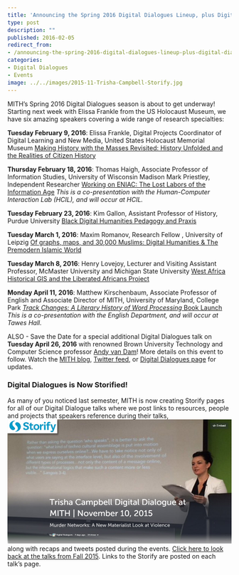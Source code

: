 ```yaml
---
title: 'Announcing the Spring 2016 Digital Dialogues Lineup, plus Digital Dialogues is Storified!'
type: post
description: ""
published: 2016-02-05
redirect_from: 
- /announcing-the-spring-2016-digital-dialogues-lineup-plus-digital-dialogues-is-storified/
categories:
- Digital Dialogues
- Events
image: ../../images/2015-11-Trisha-Campbell-Storify.jpg
---
```

MITH’s Spring 2016 Digital Dialogues season is about to get underway! Starting next week with Elissa Frankle from the US Holocaust Museum, we have six amazing speakers covering a wide range of research specialties:

**Tuesday February 9, 2016**: Elissa Frankle, Digital Projects Coordinator of Digital Learning and New Media, United States Holocaust Memorial Museum [Making History with the Masses Revisited: History Unfolded and the Realities of Citizen History](http://mith.umd.edu/dialogues/dd-spring-2016-elissa-frankle/)

**Thursday February 18, 2016**: Thomas Haigh, Associate Professor of Information Studies, University of Wisconsin Madison Mark Priestley, Independent Researcher [Working on ENIAC: The Lost Labors of the Information Age](http://mith.umd.edu/dialogues/dd-spring-2016-haigh-priestley/) _This is a co-presentation with the Human-Computer Interaction Lab (HCIL), and will occur at HCIL._

**Tuesday February 23, 2016**: Kim Gallon, Assistant Professor of History, Purdue University [Black Digital Humanities Pedagogy and Praxis](http://mith.umd.edu/dialogues/dd-spring-2016-kim-gallon/)

**Tuesday March 1, 2016**: Maxim Romanov, Research Fellow , University of Leipzig [Of graphs, maps, and 30,000 Muslims: Digital Humanities & The Premodern Islamic World](http://mith.umd.edu/dialogues/dd-spring-2016-maxim-romanov/)

**Tuesday March 8, 2016**: Henry Lovejoy, Lecturer and Visiting Assistant Professor, McMaster University and Michigan State University [West Africa Historical GIS and the Liberated Africans Project](http://mith.umd.edu/dialogues/dd-spring-2016-henry-lovejoy/)

**Monday April 11, 2016**: Matthew Kirschenbaum, Associate Professor of English and Associate Director of MITH, University of Maryland, College Park [_Track Changes: A Literary History of Word Processing_ Book Launch](http://mith.umd.edu/dialogues/dd-spring-2016-matthew-kirschenbaum/) _This is a co-presentation with the English Department, and will occur at Tawes Hall._

ALSO - Save the Date for a special additional Digital Dialogues talk on **Tuesday April 26, 2016** with renowned Brown University Technology and Computer Science professor [Andy van Dam](https://cs.brown.edu/people/faculty/avd.html)! More details on this event to follow. Watch the [MITH blog](http://mith.umd.edu/blog/), [Twitter feed](https://twitter.com/UMD_MITH), or [Digital Dialogues page](http://mith.umd.edu/digital-dialogues/) for updates.

### Digital Dialogues is Now Storified!

As many of you noticed last semester, MITH is now creating Storify pages for all of our Digital Dialogue talks where we post links to resources, people and projects that speakers reference during their talks, ![Trisha Campbell Storify](../../images/2015-11-Trisha-Campbell-Storify.jpg)along with recaps and tweets posted during the events. [Click here to look back at the talks from Fall 2015](http://mith.umd.edu/mith_dialogue_series/2015-02-fall/?submit=view). Links to the Storify are posted on each talk’s page.
